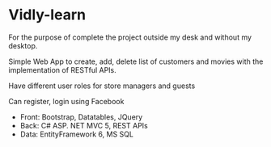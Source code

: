 # Vidly-learn

<p>For the purpose of complete the project outside my desk and without my desktop.</p>
<p>Simple Web App to create, add, delete list of customers and movies with the implementation of RESTful APIs.</p>
<p>Have different user roles for store managers and guests</p>
<p>Can register, login using Facebook</p>
<ul>
  <li>Front: Bootstrap, Datatables, JQuery</li>
  <li>Back: C# ASP. NET MVC 5, REST APIs</li>
  <li>Data: EntityFramework 6, MS SQL</li>
</ul>
